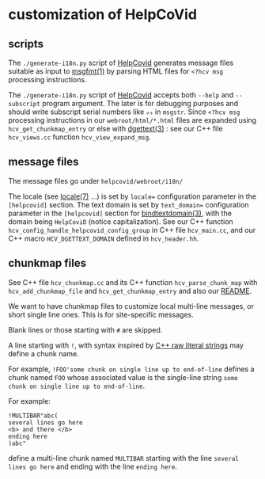 # customization of HelpCoVid

## scripts

The `./generate-i18n.py` script of
[HelpCovid](https://github.com/bstarynk/helpcovid) generates message
files suitable as input to
[msgfmt(1)](http://man7.org/linux/man-pages/man1/msgfmt.1.html) by
parsing HTML files for `<?hcv msg` processing instructions.

The `./generate-i18n.py` script of
[HelpCovid](https://github.com/bstarynk/helpcovid) accepts both
`--help` and `--subscript` program argument. The later is for
debugging purposes and should write subscript serial numbers like `₀₆`
in `msgstr`. Since `<?hcv msg` processing instructions in our
`webroot/html/*.html` files are expanded using
`hcv_get_chunkmap_entry` or else with
[dgettext(3)](http://man7.org/linux/man-pages/man3/dgettext.3.html) :
see our C++ file `hcv_views.cc` function `hcv_view_expand_msg`.

## message files

The message files go under `helpcovid/webroot/i18n/` 

The locale (see
[locale(7)](http://man7.org/linux/man-pages/man7/locale.7.html) ...)
is set by `locale=` configuration parameter in the `[helpcovid]`
section. The text domain is set by `text_domain=` configuration
parameter in the `[helpcovid]` section for
[bindtextdomain(3)](http://man7.org/linux/man-pages/man3/bindtextdomain.3.html),
with the domain being `HelpCoviD` (notice capitalization). See our C++
function `hcv_config_handle_helpcovid_config_group` in C++ file
`hcv_main.cc`, and our C++ macro `HCV_DGETTEXT_DOMAIN` defined in
`hcv_header.hh`.

## chunkmap files

See C++ file `hcv_chunkmap.cc` and its C++ function
`hcv_parse_chunk_map` with `hcv_add_chunkmap_file` and
`hcv_get_chunkmap_entry` and also our [README](README.md).

We want to have chunkmap files to customize local multi-line messages,
or short single line ones. This is for site-specific messages.

Blank lines or those starting with `#` are skipped.

A line starting with `!`, with syntax inspired by [C++ raw literal
strings](https://en.cppreference.com/w/cpp/language/string_literal)
may define a chunk name.

For example, `!FOO'some chunk on single line up to end-of-line`
defines a chunk named `FOO` whose associated value is the single-line
string `some chunk on single line up to end-of-line`.

For example:

```
!MULTIBAR"abc(
several lines go here
<b> and there </b>
ending here
)abc"
```

define a multi-line chunk named `MULTIBAR` starting with the line
`several lines go here` and ending with the line `ending here`.
